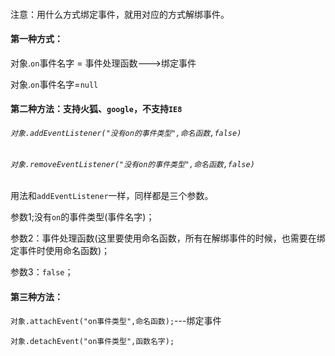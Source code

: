 #### 

注意：用什么方式绑定事件，就用对应的方式解绑事件。



#### 第一种方式：

对象.`on`事件名字 = 事件处理函数--->绑定事件

对象.`on`事件名字=`null`



#### 第二种方法：支持火狐、`google`，不支持`IE8`

###### `对象.addEventListener("没有on的事件类型",命名函数,false)`

###### `对象.removeEventListener("没有on的事件类型",命名函数,false)`

用法和`addEventListener`一样，同样都是三个参数。

参数1;没有`on`的事件类型(事件名字)；

参数2：事件处理函数(这里要使用命名函数，所有在解绑事件的时候，也需要在绑定事件时使用命名函数)；

参数3：`false`；



#### 第三种方法：

`对象.attachEvent("on事件类型",命名函数);`---绑定事件

`对象.detachEvent("on事件类型",函数名字);`